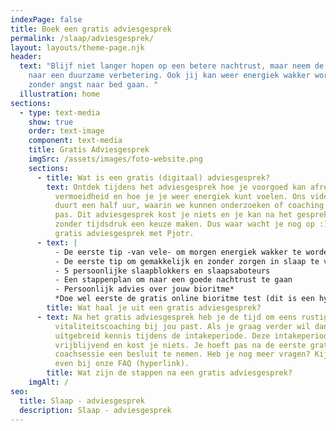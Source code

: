 ```yaml
---
indexPage: false
title: Boek een gratis adviesgesprek
permalink: /slaap/adviesgesprek/
layout: layouts/theme-page.njk
header:
  text: "Blijf niet langer hopen op een betere nachtrust, maar neem de eerste stap
    naar een duurzame verbetering. Ook jij kan weer energiek wakker worden en
    zonder angst naar bed gaan. "
  illustration: home
sections:
  - type: text-media
    show: true
    order: text-image
    component: text-media
    title: Gratis Adviesgesprek
    imgSrc: /assets/images/foto-website.png
    sections:
      - title: Wat is een gratis (digitaal) adviesgesprek?
        text: Ontdek tijdens het adviesgesprek hoe je voorgoed kan afrekenen met extreme
          vermoeidheid en hoe je je weer energiek kunt voelen. Ons videogesprek
          duurt een half uur, waarin we kunnen onderzoeken of coaching bij jou
          pas. Dit adviesgesprek kost je niets en je kan na het gesprek rustig
          zonder tijdsdruk een keuze maken. Dus waar wacht je nog op :) Plan een
          gratis adviesgesprek met Pjotr.
      - text: |
          - De eerste tip -van vele- om morgen energiek wakker te worden
          - De eerste tip om gemakkelijk en zonder zorgen in slaap te vallen
          - 5 persoonlijke slaapblokkers en slaapsaboteurs 
          - Een stappenplan om naar een goede nachtrust te gaan
          - Persoonlijk advies over jouw bioritme* 
          *Doe wel eerste de gratis online bioritme test (dit is een hyperlink)
        title: Wat haal je uit een gratis adviesgesprek?
      - text: Na het gratis adviesgesprek heb je de tijd om eens rustig na te denken of
          vitaliteitscoaching bij jou past. Als je graag verder wil dan maken we
          uitgebreid kennis tijdens de intakeperiode. Deze intakeperiode is
          vrijblijvend en kost je niets. Je hoeft pas na de eerste gratis
          coachsessie een besluit te nemen. Heb je nog meer vragen? Kijk dan
          even bij onze FAQ (hyperlink).
        title: Wat zijn de stappen na een gratis adviesgesprek?
    imgAlt: /
seo:
  title: Slaap - adviesgesprek
  description: Slaap - adviesgesprek
---
```

